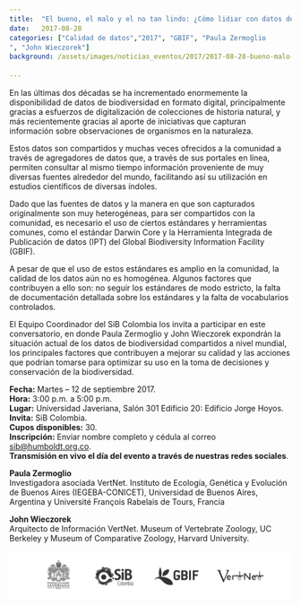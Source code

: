 ```yaml
---
title:  "El bueno, el malo y el no tan lindo: ¿Cómo lidiar con datos de biodiversidad?"
date:   2017-08-28
categories: ["Calidad de datos","2017", "GBIF", "Paula Zermoglio
", "John Wieczorek"]
background: /assets/images/noticias_eventos/2017/2017-08-28-bueno-malo-lindo-datos-biodiversidad.jpg

---
```


En las últimas dos décadas se ha incrementado enormemente la disponibilidad de datos de biodiversidad en formato digital, principalmente gracias a esfuerzos de digitalización de colecciones de historia natural, y más recientemente gracias al aporte de iniciativas que capturan información sobre observaciones de organismos en la naturaleza.  

Estos datos son compartidos y muchas veces ofrecidos a la comunidad a través de agregadores de datos que, a través de sus portales en línea, permiten consultar al mismo tiempo información proveniente de muy diversas fuentes alrededor del mundo, facilitando así su utilización en estudios científicos de diversas índoles.  

Dado que las fuentes de datos y la manera en que son capturados originalmente son muy heterogéneas, para ser compartidos con la comunidad, es necesario el uso de ciertos estándares y herramientas comunes, como el estándar Darwin Core y la Herramienta Integrada de Publicación de datos (IPT) del Global Biodiversity Information Facility (GBIF).  

A pesar de que el uso de estos estándares es amplio en la comunidad, la calidad de los datos aún no es homogénea. Algunos factores que contribuyen a ello son: no seguir los estándares de modo estricto, la falta de documentación detallada sobre los estándares y la falta de vocabularios controlados.  

El Equipo Coordinador del SiB Colombia los invita a participar en este conversatorio, en donde Paula Zermoglio y John Wieczorek expondrán la situación actual de los datos de biodiversidad compartidos a nivel mundial, los principales factores que contribuyen a mejorar su calidad y las acciones que podrían tomarse para optimizar su uso en la toma de decisiones y conservación de la biodiversidad.  

**Fecha:** Martes – 12 de septiembre 2017.  
**Hora:** 3:00 p.m. a 5:00 p.m.  
**Lugar:** Universidad Javeriana, Salón 301 Edificio 20: Edificio Jorge Hoyos.  
**Invita:** SiB Colombia.  
**Cupos disponibles:** 30.  
**Inscripción:** Enviar nombre completo y cédula al correo sib@humboldt.org.co.  
**Transmisión en vivo el día del evento a través de nuestras redes sociales**.  

**Paula Zermoglio**  
Investigadora asociada VertNet. Instituto de Ecología, Genética y Evolución de Buenos Aires (IEGEBA-CONICET), Universidad de Buenos Aires, Argentina y Université François Rabelais de Tours, Francia

**John Wieczorek**  
Arquitecto de Información VertNet. Museum of Vertebrate Zoology, UC Berkeley y Museum of Comparative Zoology, Harvard University.

<img src="/assets/images/noticias_eventos/2017/2017-08-28-bueno-malo-lindo-datos-biodiversidad2.png" width=770>
